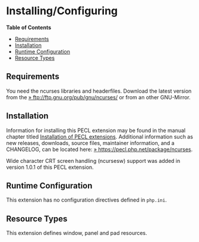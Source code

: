 Installing/Configuring
======================

**Table of Contents**

-   [Requirements](/ncurses/setup.html#Requirements)
-   [Installation](/ncurses/setup.html#Installation)
-   [Runtime Configuration](/ncurses/setup.html#Runtime%20Configuration)
-   [Resource Types](/ncurses/setup.html#Resource%20Types)

Requirements
------------

You need the ncurses libraries and headerfiles. Download the latest
version from the
<a href="ftp://ftp.gnu.org/pub/gnu/ncurses/" class="link external">» ftp://ftp.gnu.org/pub/gnu/ncurses/</a>
or from an other GNU-Mirror.

Installation
------------

Information for installing this PECL extension may be found in the
manual chapter titled
<a href="/install/pecl.html" class="link">Installation of PECL extensions</a>.
Additional information such as new releases, downloads, source files,
maintainer information, and a CHANGELOG, can be located here:
<a href="https://pecl.php.net/package/ncurses" class="link external">» https://pecl.php.net/package/ncurses</a>.

Wide character CRT screen handling (ncursesw) support was added in
version 1.0.1 of this PECL extension.

Runtime Configuration
---------------------

This extension has no configuration directives defined in `php.ini`.

Resource Types
--------------

This extension defines window, panel and pad resources.

